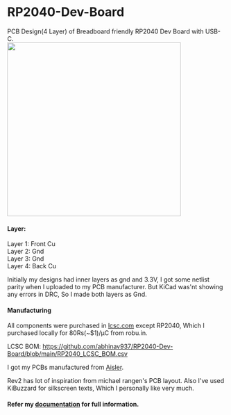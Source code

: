 # RP2040-Dev-Board
PCB Design(4 Layer) of Breadboard friendly RP2040 Dev Board with USB-C. <br /> 
<img src="https://user-images.githubusercontent.com/79394309/195375858-6e62e76e-9350-4cd3-853a-cd9f15d12a3c.jpg" width="400">
#### Layer:

Layer 1: Front Cu <br /> 
Layer 2: Gnd <br /> 
Layer 3: Gnd <br /> 
Layer 4: Back Cu <br /> 

Initially my designs had inner layers as gnd and 3.3V, I got some netlist parity when I uploaded to my PCB manufacturer. But KiCad was'nt showing any errors in DRC, So I made both layers as Gnd.
#### Manufacturing
All components were purchased in [lcsc.com](lcsc.com) except RP2040, Which I purchased locally for 80Rs(~$1)/μC from robu.in. <br /> 

LCSC BOM: https://github.com/abhinav937/RP2040-Dev-Board/blob/main/RP2040_LCSC_BOM.csv <br /> 

I got my PCBs manufactured from [Aisler](aisler.net). <br /> 

Rev2 has lot of inspiration from michael rangen's PCB layout. Also I've used KiBuzzard for silkscreen texts, Which I personally like very much.
#### Refer my [documentation](documentation) for full information.
